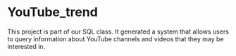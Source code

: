 # YouTube_trend
This project is part of our SQL class. It generated a system that allows users to query information about YouTube channels and videos that they may be interested in. 
